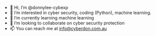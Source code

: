 - 👋 Hi, I’m @donnylee-cybexp
- 👀 I’m interested in cyber security, coding (Python), machine learning.
- 🌱 I’m currently learning machine learning
- 💞️ I’m looking to collaborate on cyber security protection
- 📫 You can reach me at info@cyberdon.com.au

<!---
donnylee-cybexp/donnylee-cybexp is a ✨ special ✨ repository because its `README.md` (this file) appears on your GitHub profile.
You can click the Preview link to take a look at your changes.
--->
